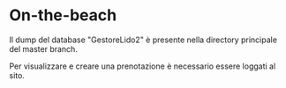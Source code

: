 # On-the-beach

Il dump del database "GestoreLido2" è presente nella directory principale del master branch.

Per visualizzare e creare una prenotazione è necessario essere loggati al sito.
